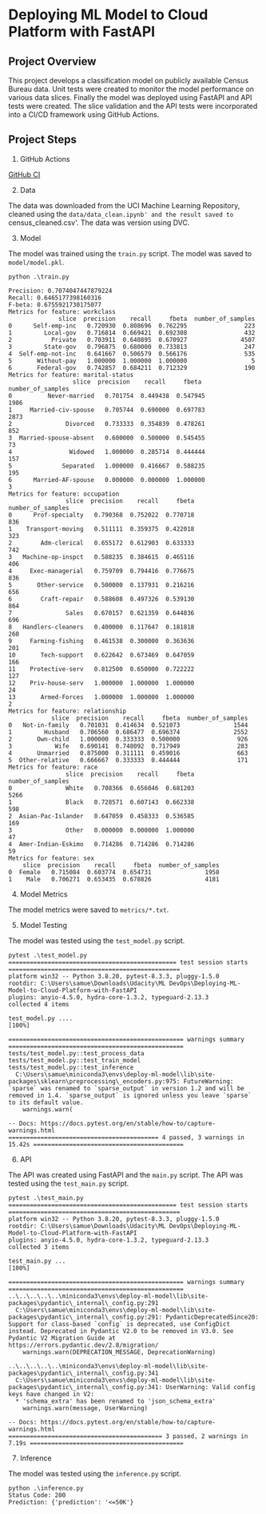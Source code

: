 # Deploying ML Model to Cloud Platform with FastAPI

## Project Overview

This project develops a classification model on publicly available Census Bureau data. Unit tests were created to monitor the model performance on various data slices. Finally the model was deployed using FastAPI and API tests were created. The slice validation and the API tests were incorporated into a CI/CD framework using GitHub Actions.

## Project Steps

1. GitHub Actions

  [GitHub CI](images/continuous_integration.png)

2. Data

  The data was downloaded from the UCI Machine Learning Repository, cleaned using the `data/data_clean.ipynb' and the result saved to `census_cleaned.csv'. The data was version using DVC.  

3. Model

  The model was trained using the `train.py` script. The model was saved to `model/model.pkl`. 


  ```
  python .\train.py

  Precision: 0.7074047447879224
  Recall: 0.6465177398160316
  F-beta: 0.6755921730175077
  Metrics for feature: workclass
                slice  precision    recall     fbeta  number_of_samples
  0      Self-emp-inc   0.720930  0.808696  0.762295                223
  1         Local-gov   0.716814  0.669421  0.692308                432
  2           Private   0.703911  0.640895  0.670927               4507
  3         State-gov   0.796875  0.680000  0.733813                247
  4  Self-emp-not-inc   0.641667  0.506579  0.566176                535
  5       Without-pay   1.000000  1.000000  1.000000                  5
  6       Federal-gov   0.742857  0.684211  0.712329                190
  Metrics for feature: marital-status
                    slice  precision    recall     fbeta  number_of_samples
  0          Never-married   0.701754  0.449438  0.547945               1986
  1     Married-civ-spouse   0.705744  0.690000  0.697783               2873
  2               Divorced   0.733333  0.354839  0.478261                852
  3  Married-spouse-absent   0.600000  0.500000  0.545455                 73
  4                Widowed   1.000000  0.285714  0.444444                157
  5              Separated   1.000000  0.416667  0.588235                195
  6      Married-AF-spouse   0.000000  0.000000  1.000000                  3
  Metrics for feature: occupation
                  slice  precision    recall     fbeta  number_of_samples
  0      Prof-specialty   0.790368  0.752022  0.770718                836
  1    Transport-moving   0.511111  0.359375  0.422018                323
  2        Adm-clerical   0.655172  0.612903  0.633333                742
  3   Machine-op-inspct   0.588235  0.384615  0.465116                406
  4     Exec-managerial   0.759709  0.794416  0.776675                836
  5       Other-service   0.500000  0.137931  0.216216                656
  6        Craft-repair   0.588608  0.497326  0.539130                864
  7               Sales   0.670157  0.621359  0.644836                696
  8   Handlers-cleaners   0.400000  0.117647  0.181818                260
  9     Farming-fishing   0.461538  0.300000  0.363636                201
  10       Tech-support   0.622642  0.673469  0.647059                166
  11    Protective-serv   0.812500  0.650000  0.722222                127
  12    Priv-house-serv   1.000000  1.000000  1.000000                 24
  13       Armed-Forces   1.000000  1.000000  1.000000                  2
  Metrics for feature: relationship
              slice  precision    recall     fbeta  number_of_samples
  0   Not-in-family   0.701031  0.414634  0.521073               1544
  1         Husband   0.706560  0.686477  0.696374               2552
  2       Own-child   1.000000  0.333333  0.500000                926
  3            Wife   0.690141  0.748092  0.717949                283
  4       Unmarried   0.875000  0.311111  0.459016                663
  5  Other-relative   0.666667  0.333333  0.444444                171
  Metrics for feature: race
                  slice  precision    recall     fbeta  number_of_samples
  0               White   0.708366  0.656046  0.681203               5266
  1               Black   0.728571  0.607143  0.662338                598
  2  Asian-Pac-Islander   0.647059  0.458333  0.536585                169
  3               Other   0.000000  0.000000  1.000000                 47
  4  Amer-Indian-Eskimo   0.714286  0.714286  0.714286                 59
  Metrics for feature: sex
      slice  precision    recall     fbeta  number_of_samples
  0  Female   0.715084  0.603774  0.654731               1958
  1    Male   0.706271  0.653435  0.678826               4181
  ```

4. Model Metrics

  The model metrics were saved to `metrics/*.txt`.

5. Model Testing

  The model was tested using the `test_model.py` script.

  ```
  pytest .\test_model.py
  =============================================== test session starts ================================================ 
  platform win32 -- Python 3.8.20, pytest-8.3.3, pluggy-1.5.0
  rootdir: C:\Users\samue\Downloads\Udacity\ML DevOps\Deploying-ML-Model-to-Cloud-Platform-with-FastAPI
  plugins: anyio-4.5.0, hydra-core-1.3.2, typeguard-2.13.3
  collected 4 items

  test_model.py ....                                                                                            [100%] 

  ================================================= warnings summary ================================================= 
  tests/test_model.py::test_process_data
  tests/test_model.py::test_train_model
  tests/test_model.py::test_inference
    C:\Users\samue\miniconda3\envs\deploy-ml-model\lib\site-packages\sklearn\preprocessing\_encoders.py:975: FutureWarning: `sparse` was renamed to `sparse_output` in version 1.2 and will be removed in 1.4. `sparse_output` is ignored unless you leave `sparse` to its default value.
      warnings.warn(

  -- Docs: https://docs.pytest.org/en/stable/how-to/capture-warnings.html
  ========================================== 4 passed, 3 warnings in 15.42s ========================================== 
  ```

6. API

  The API was created using FastAPI and the `main.py` script. The API was tested using the `test_main.py` script.

  ```
  pytest .\test_main.py
  =============================================== test session starts ================================================ 
  platform win32 -- Python 3.8.20, pytest-8.3.3, pluggy-1.5.0
  rootdir: C:\Users\samue\Downloads\Udacity\ML DevOps\Deploying-ML-Model-to-Cloud-Platform-with-FastAPI
  plugins: anyio-4.5.0, hydra-core-1.3.2, typeguard-2.13.3
  collected 3 items

  test_main.py ...                                                                                              [100%] 

  ================================================= warnings summary ================================================= 
  ..\..\..\..\..\miniconda3\envs\deploy-ml-model\lib\site-packages\pydantic\_internal\_config.py:291
    C:\Users\samue\miniconda3\envs\deploy-ml-model\lib\site-packages\pydantic\_internal\_config.py:291: PydanticDeprecatedSince20: Support for class-based `config` is deprecated, use ConfigDict instead. Deprecated in Pydantic V2.0 to be removed in V3.0. See Pydantic V2 Migration Guide at https://errors.pydantic.dev/2.8/migration/
      warnings.warn(DEPRECATION_MESSAGE, DeprecationWarning)

  ..\..\..\..\..\miniconda3\envs\deploy-ml-model\lib\site-packages\pydantic\_internal\_config.py:341
    C:\Users\samue\miniconda3\envs\deploy-ml-model\lib\site-packages\pydantic\_internal\_config.py:341: UserWarning: Valid config keys have changed in V2:
    * 'schema_extra' has been renamed to 'json_schema_extra'
      warnings.warn(message, UserWarning)

  -- Docs: https://docs.pytest.org/en/stable/how-to/capture-warnings.html
  =========================================== 3 passed, 2 warnings in 7.19s =========================================== 
  ```

7. Inference

  The model was tested using the `inference.py` script.

  ```
  python .\inference.py
  Status Code: 200
  Prediction: {'prediction': '<=50K'}
  ``` 





